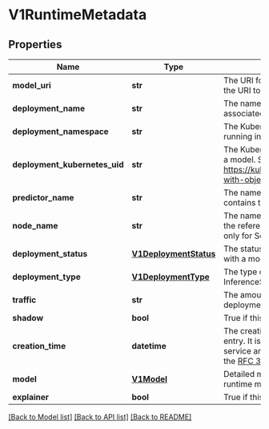 # V1RuntimeMetadata

## Properties
Name | Type | Description | Notes
------------ | ------------- | ------------- | -------------
**model_uri** | **str** | The URI for the storage bucket containing the model, or the URI to the docker image for custom models. | [optional] 
**deployment_name** | **str** | The name of the Kubernetes deployment that is associated with a model. | [optional] 
**deployment_namespace** | **str** | The Kubernetes namespace in which this deployment is running in. | [optional] 
**deployment_kubernetes_uid** | **str** | The Kubernetes UID of the deployment associated with a model. See https://kubernetes.io/docs/concepts/overview/working-with-objects/names/#uids for details | [optional] 
**predictor_name** | **str** | The name of the predictor inside the deployment that contains the referenced model. | [optional] 
**node_name** | **str** | The name of the node inside the predictor that contains the referenced model. This is relevant and populated only for SeldonDeployment deployment types. | [optional] 
**deployment_status** | [**V1DeploymentStatus**](V1DeploymentStatus.md) | The status of the Kubernetes deployment associated with a model. | [optional] 
**deployment_type** | [**V1DeploymentType**](V1DeploymentType.md) | The type of deployment - either SeldonDeployment or InferenceService. | [optional] 
**traffic** | **str** | The amount of traffic server by this model in the deployment. | [optional] 
**shadow** | **bool** | True if this model is a shadow in the deployment. | [optional] 
**creation_time** | **datetime** | The creation timestamp for the runtime model metadata entry. It is automatically created by the Metadata service and cannot be modified. The timestamp is using the [RFC 3339](https://www.ietf.org/rfc/rfc3339.txt) format/ | [optional] 
**model** | [**V1Model**](V1Model.md) | Detailed metadata of the model referenced in this runtime metadata entry. | [optional] 
**explainer** | **bool** | True if this model is a explainer in the deployment. | [optional] 

[[Back to Model list]](../README.md#documentation-for-models) [[Back to API list]](../README.md#documentation-for-api-endpoints) [[Back to README]](../README.md)


